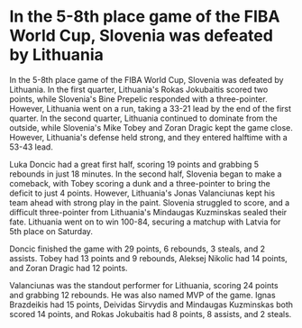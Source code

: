 #  In the 5-8th place game of the FIBA World Cup, Slovenia was defeated by Lithuania 
  In the 5-8th place game of the FIBA World Cup, Slovenia was defeated by Lithuania. In the first quarter, Lithuania's Rokas Jokubaitis scored two points, while Slovenia's Bine Prepelic responded with a three-pointer. However, Lithuania went on a run, taking a 33-21 lead by the end of the first quarter. In the second quarter, Lithuania continued to dominate from the outside, while Slovenia's Mike Tobey and Zoran Dragic kept the game close. However, Lithuania's defense held strong, and they entered halftime with a 53-43 lead.

 Luka Doncic had a great first half, scoring 19 points and grabbing 5 rebounds in just 18 minutes. In the second half, Slovenia began to make a comeback, with Tobey scoring a dunk and a three-pointer to bring the deficit to just 4 points. However, Lithuania's Jonas Valanciunas kept his team ahead with strong play in the paint. Slovenia struggled to score, and a difficult three-pointer from Lithuania's Mindaugas Kuzminskas sealed their fate. Lithuania went on to win 100-84, securing a matchup with Latvia for 5th place on Saturday.

 Doncic finished the game with 29 points, 6 rebounds, 3 steals, and 2 assists. Tobey had 13 points and 9 rebounds, Aleksej Nikolic had 14 points, and Zoran Dragic had 12 points.

 Valanciunas was the standout performer for Lithuania, scoring 24 points and grabbing 12 rebounds. He was also named MVP of the game. Ignas Brazdeikis had 15 points, Deividas Sirvydis and Mindaugas Kuzminskas both scored 14 points, and Rokas Jokubaitis had 8 points, 8 assists, and 2 steals.